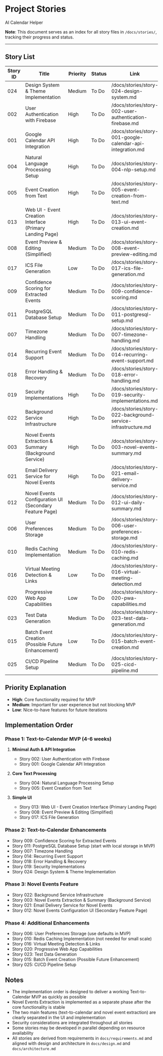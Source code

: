 # Project Stories

AI Calendar Helper

**Note**: This document serves as an index for all story files in `/docs/stories/`, tracking their progress and status.

---

## Story List
| Story ID | Title                | Priority    | Status    | Link                       |
|----------|----------------------|-------------|-----------|----------------------------|
| 024      | Design System & Theme Implementation | Medium | To Do | /docs/stories/story-024-design-system.md |
| 002      | User Authentication with Firebase | High | To Do | /docs/stories/story-002-user-authentication-firebase.md |
| 001      | Google Calendar API Integration | High | To Do | /docs/stories/story-001-google-calendar-api-integration.md |
| 004      | Natural Language Processing Setup | High | To Do | /docs/stories/story-004-nlp-setup.md |
| 005      | Event Creation from Text | High | To Do | /docs/stories/story-005-event-creation-from-text.md |
| 013      | Web UI - Event Creation Interface (Primary Landing Page) | High | To Do | /docs/stories/story-013-ui-event-creation.md |
| 008      | Event Preview & Editing (Simplified) | Medium | To Do | /docs/stories/story-008-event-preview-editing.md |
| 017      | ICS File Generation | Low | To Do | /docs/stories/story-017-ics-file-generation.md |
| 009      | Confidence Scoring for Extracted Events | Medium | To Do | /docs/stories/story-009-confidence-scoring.md |
| 011      | PostgreSQL Database Setup | Medium | To Do | /docs/stories/story-011-postgresql-setup.md |
| 007      | Timezone Handling | Medium | To Do | /docs/stories/story-007-timezone-handling.md |
| 014      | Recurring Event Support | Medium | To Do | /docs/stories/story-014-recurring-event-support.md |
| 018      | Error Handling & Recovery | Medium | To Do | /docs/stories/story-018-error-handling.md |
| 019      | Security Implementations | High | To Do | /docs/stories/story-019-security-implementations.md |
| 022      | Background Service Infrastructure | High | To Do | /docs/stories/story-022-background-service-infrastructure.md |
| 003      | Novel Events Extraction & Summary (Background Service) | High | To Do | /docs/stories/story-003-novel-events-summary.md |
| 021      | Email Delivery Service for Novel Events | High | To Do | /docs/stories/story-021-email-delivery-service.md |
| 012      | Novel Events Configuration UI (Secondary Feature Page) | Medium | To Do | /docs/stories/story-012-ui-daily-summary.md |
| 006      | User Preferences Storage | Medium | To Do | /docs/stories/story-006-user-preferences-storage.md |
| 010      | Redis Caching Implementation | Medium | To Do | /docs/stories/story-010-redis-caching.md |
| 016      | Virtual Meeting Detection & Links | Low | To Do | /docs/stories/story-016-virtual-meeting-detection.md |
| 020      | Progressive Web App Capabilities | Low | To Do | /docs/stories/story-020-pwa-capabilities.md |
| 023      | Test Data Generation | Medium | To Do | /docs/stories/story-023-test-data-generation.md |
| 015      | Batch Event Creation (Possible Future Enhancement) | Low | To Do | /docs/stories/story-015-batch-event-creation.md |
| 025      | CI/CD Pipeline Setup | Medium | To Do | /docs/stories/story-025-cicd-pipeline.md |

## Priority Explanation
- **High**: Core functionality required for MVP
- **Medium**: Important for user experience but not blocking MVP
- **Low**: Nice-to-have features for future iterations

## Implementation Order

### Phase 1: Text-to-Calendar MVP (4-6 weeks)
1. **Minimal Auth & API Integration**
   - Story 002: User Authentication with Firebase
   - Story 001: Google Calendar API Integration

2. **Core Text Processing**
   - Story 004: Natural Language Processing Setup
   - Story 005: Event Creation from Text

3. **Simple UI**
   - Story 013: Web UI - Event Creation Interface (Primary Landing Page)
   - Story 008: Event Preview & Editing (Simplified)
   - Story 017: ICS File Generation

### Phase 2: Text-to-Calendar Enhancements
- Story 009: Confidence Scoring for Extracted Events
- Story 011: PostgreSQL Database Setup (start with local storage in MVP)
- Story 007: Timezone Handling
- Story 014: Recurring Event Support
- Story 018: Error Handling & Recovery
- Story 019: Security Implementations
- Story 024: Design System & Theme Implementation

### Phase 3: Novel Events Feature
- Story 022: Background Service Infrastructure
- Story 003: Novel Events Extraction & Summary (Background Service)
- Story 021: Email Delivery Service for Novel Events
- Story 012: Novel Events Configuration UI (Secondary Feature Page)

### Phase 4: Additional Enhancements
- Story 006: User Preferences Storage (use defaults in MVP)
- Story 010: Redis Caching Implementation (not needed for small scale)
- Story 016: Virtual Meeting Detection & Links
- Story 020: Progressive Web App Capabilities
- Story 023: Test Data Generation
- Story 015: Batch Event Creation (Possible Future Enhancement)
- Story 025: CI/CD Pipeline Setup

## Notes
- The implementation order is designed to deliver a working Text-to-Calendar MVP as quickly as possible
- Novel Events Extraction is implemented as a separate phase after the core functionality is stable
- The two main features (text-to-calendar and novel event extraction) are clearly separated in the UI and implementation
- Security considerations are integrated throughout all stories
- Some stories may be developed in parallel depending on resource availability
- All stories are derived from requirements in `docs/requirements.md` and aligned with design and architecture in `docs/design.md` and `docs/architecture.md`